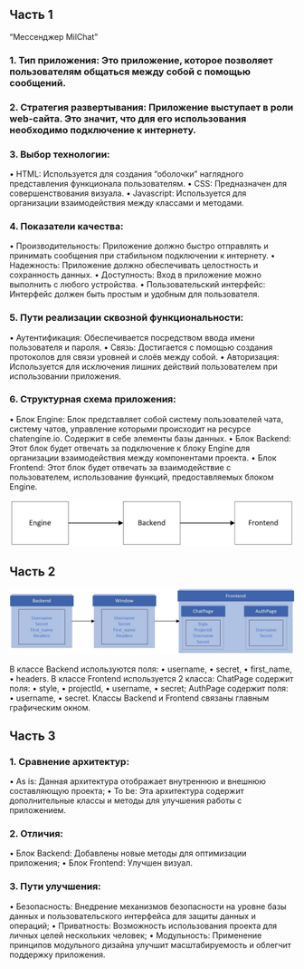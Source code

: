 ## Часть 1
“Мессенджер MilChat”
### 1.	Тип приложения: Это приложение, которое позволяет пользователям общаться между собой с помощью сообщений.

### 2.	Стратегия развертывания: Приложение выступает в роли web-сайта. Это значит, что для его использования необходимо подключение к интернету.

### 3.	Выбор технологии:
•	HTML: Используется для создания “оболочки” наглядного представления функционала пользователям.
•	CSS: Предназначен для совершенствования визуала.
•	Javascript: Используется для организации взаимодействия между классами и методами.

### 4.	Показатели качества:
•	Производительность: Приложение должно быстро отправлять и принимать сообщения при стабильном подключении к интернету.
•	Надежность: Приложение должно обеспечивать целостность и сохранность данных.
•	Доступность: Вход в приложение можно выполнить с любого устройства.
•	Пользовательский интерфейс: Интерфейс должен быть простым и удобным для пользователя.

### 5.	Пути реализации сквозной функциональности:
•	Аутентификация: Обеспечивается посредством ввода имени пользователя и пароля.
•	Связь: Достигается с помощью создания протоколов для связи уровней и слоёв между собой.
•	Авторизация: Используется для исключения лишних действий пользователем при использовании приложения.

### 6.	Структурная схема приложения:
•	Блок Engine: Блок представляет собой систему пользователей чата, систему чатов, управление которыми происходит на ресурсе chatengine.io. Содержит в себе элементы базы данных.
•	Блок Backend: Этот блок будет отвечать за подключение к блоку Engine для организации взаимодействия между компонентами проекта.
•	Блок Frontend: Этот блок будет отвечать за взаимодействие с пользователем, использование функций, предоставляемых блоком Engine.

![Рисунок 1](https://github.com/SatsutaKirill/MilChat/blob/main/lab3/1.jpg)

## Часть 2

![Рисунок 2](https://github.com/SatsutaKirill/MilChat/blob/main/lab3/2.jpg)

В классе Backend используются поля:
•	username,
•	secret,
•	first_name,
•	headers.
В классе Frontend используется 2 класса: 
ChatPage содержит поля:
•	style,
•	projectld,
•	username,
•	secret;
AuthPage содержит поля:
•	username,
•	secret.
Классы Backend и Frontend связаны главным графическим окном.

## Часть 3

### 1.   Сравнение архитектур:
•	As is: Данная архитектура отображает внутреннюю и внешнюю составляющую проекта;
•	To be: Эта архитектура содержит дополнительные классы и методы для улучшения работы с приложением.
### 2.	Отличия:
•	Блок Backend: Добавлены новые методы для оптимизации приложения;
•	Блок Frontend: Улучшен визуал.
### 3.	Пути улучшения:
•	Безопасность: Внедрение механизмов безопасности на уровне базы данных и пользовательского интерфейса для защиты данных и операций;
•	Приватность: Возможность использования проекта для личных целей нескольких человек;
•	Модульность: Применение принципов модульного дизайна улучшит масштабируемость и облегчит поддержку приложения.



